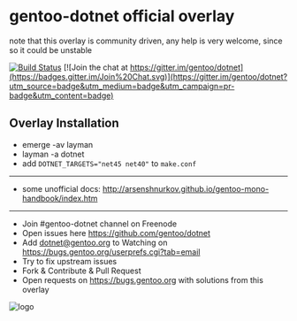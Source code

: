 gentoo-dotnet official overlay
==============================

note that this overlay is community driven, any help is very welcome, since so it could be unstable

[![Build Status](https://travis-ci.org/gentoo/dotnet.png?branch=master)](https://travis-ci.org/gentoo/dotnet)
[![Join the chat at https://gitter.im/gentoo/dotnet](https://badges.gitter.im/Join%20Chat.svg)](https://gitter.im/gentoo/dotnet?utm_source=badge&utm_medium=badge&utm_campaign=pr-badge&utm_content=badge)

Overlay Installation
--------------------

 - emerge -av layman
 - layman -a dotnet
 - add `DOTNET_TARGETS="net45 net40"` to `make.conf`

<hr/>

 - some unofficial docs: http://arsenshnurkov.github.io/gentoo-mono-handbook/index.htm

<hr/>

 - Join #gentoo-dotnet channel on Freenode
 - Open issues here https://github.com/gentoo/dotnet
 - Add dotnet@gentoo.org to Watching on https://bugs.gentoo.org/userprefs.cgi?tab=email
 - Try to fix upstream issues
 - Fork & Contribute & Pull Request
 - Open requests on https://bugs.gentoo.org with solutions from this overlay

![logo](http://i.imgur.com/4OmyG5d.jpg)
